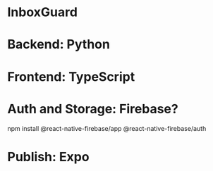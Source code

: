 # InboxGuard

# Backend: Python

# Frontend: TypeScript


# Auth and Storage: Firebase?
npm install @react-native-firebase/app @react-native-firebase/auth

# Publish: Expo
